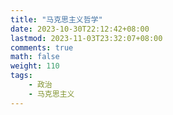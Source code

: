 ```yaml
---
title: "马克思主义哲学"
date: 2023-10-30T22:12:42+08:00
lastmod: 2023-11-03T23:32:07+08:00
comments: true
math: false
weight: 110
tags:
    - 政治
    - 马克思主义
---
```


